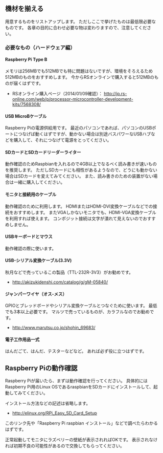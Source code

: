## 機材を揃える

用意するものをリストアップします。
ただしここで挙げたものは最低限必要なものです。
各章の目的に合わせ必要な物は変わりますので、注意してください。


### 必要なもの（ハードウェア編）

#### Raspberry Pi Type B

メモリは256MBでも512MBでも特に問題はないですが、環境をそろえるため512MBのものをおすすめします。
今からRSオンラインで購入すると512MBのものが届くはずです。

* RSオンライン購入ページ（2014/01/09確認）： http://jp.rs-online.com/web/p/processor-microcontroller-development-kits/7568308/

#### USB MicroBケーブル

Raspberry Piの電源供給用です。
最近のパソコンであれば、パソコンのUSBポートにつなげば動くはずですが、動かない場合は別途バスパワーなUSBハブなどを購入して、それにつなげて電源をとってください。

#### SDカードとSDカードリーダーライター

動作確認のためRaspbianを入れるので4GB以上でなるべく読み書きが速いものを推奨します。
ただしSDカードにも相性があるようなので、どうにも動かない場合はSDカードを変えてみてください。
また、読み書きのための装置がない場合は一緒に購入してください。

#### モニタと接続用のケーブル

動作確認のために利用します。
HDMIまたはHDMI-DVI変換ケーブルなどでの接続をおすすめします。
またVGAしかないモニタでも、HDMI-VGA変換ケーブルを利用すれば使えます。
コンポジット接続は文字が潰れて見えないのでおすすめしません。


#### USBキーボードとマウス

動作確認の際に使います。

#### USB-シリアル変換ケーブル(3.3V)

秋月などで売っているこの製品（TTL-232R-3V3）がお勧めです。

* http://akizukidenshi.com/catalog/g/gM-05840/


#### ジャンパーワイヤ（オス-メス）

GPIOとブレッドボードやシリアル変換ケーブルとつなぐために使います。 最低でも3本以上必要です。 マルツで売っているものが、カラフルなのでお勧めです。

 * http://www.marutsu.co.jp/shohin_69683/

#### 電子工作用品一式

はんだごて、はんだ、テスターなどなど。
あれば必ず役に立つはずです。



## Raspberry Piの動作確認

Raspberry Piが届いたら、まずは動作確認を行ってください。
具体的にはRaspberry Pi用のLinux OSであるraspbianをSDカードにインストールして、起動してみてください。

インストール方法などの記述は省略します。

* http://elinux.org/RPi_Easy_SD_Card_Setup

このリンク先や「Raspberry Pi raspbian インストール」などで調べたらわかるはずです。

正常起動してモニタにラズベリーの壁紙が表示されればOKです。 表示されなければ初期不良の可能性があるので交換してもらってください。